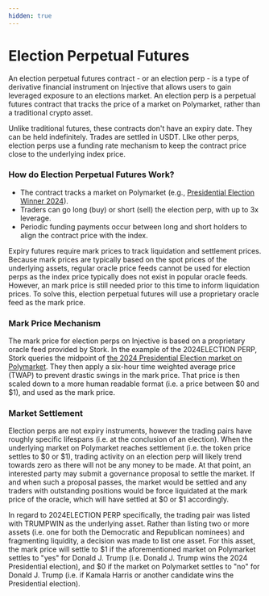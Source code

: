 ```yaml
---
hidden: true
---
```


# Election Perpetual Futures

An election perpetual futures contract - or an election perp - is a type of derivative financial instrument on Injective that allows users to gain leveraged exposure to an elections market. An election perp is a perpetual futures contract that tracks the price of a market on Polymarket, rather than a traditional crypto asset.

Unlike traditional futures, these contracts don't have an expiry date. They can be held indefinitely. Trades are settled in USDT. LIke other perps, election perps use a funding rate mechanism to keep the contract price close to the underlying index price.

### How do Election Perpetual Futures Work?

* The contract tracks a market on Polymarket (e.g., [Presidential Election Winner 2024](https://polymarket.com/event/presidential-election-winner-2024)).
* Traders can go long (buy) or short (sell) the election perp, with up to 3x leverage.
* Periodic funding payments occur between long and short holders to align the contract price with the index.

Expiry futures require mark prices to track liquidation and settlement prices. Because mark prices are typically based on the spot prices of the underlying assets, regular oracle price feeds cannot be used for election perps as the index price typically does not exist in popular oracle feeds. However, an mark price is still needed prior to this time to inform liquidation prices. To solve this, election perpetual futures will use a proprietary oracle feed as the mark price.

### Mark Price Mechanism

The mark price for election perps on Injective is based on a proprietary oracle feed provided by Stork. In the example of the 2024ELECTION PERP, Stork queries the midpoint of [the 2024 Presidential Election market on Polymarket](election-perpetual-futures.md#how-do-election-perpetual-futures-work). They then apply a six-hour time weighted average price (TWAP) to prevent drastic swings in the mark price. That price is then scaled down to a more human readable format (i.e. a price between $0 and $1), and used as the mark price.

### Market Settlement

Election perps are not expiry instruments, however the trading pairs have roughly specific lifespans (i.e. at the conclusion of an election). When the underlying market on Polymarket reaches settlement (i.e. the token price settles to $0 or $1), trading activity on an election perp will likely trend towards zero as there will not be any money to be made. At that point, an interested party may submit a governance proposal to settle the market. If and when such a proposal passes, the market would be settled and any traders with outstanding positions would be force liquidated at the mark price of the oracle, which will have settled at $0 or $1 accordingly.

In regard to 2024ELECTION PERP specifically, the trading pair was listed with TRUMPWIN as the underlying asset. Rather than listing two or more assets (i.e. one for both the Democratic and Republican nominees) and fragmenting liquidity, a decision was made to list one asset. For this asset, the mark price will settle to $1 if the aforementioned market on Polymarket settles to "yes" for Donald J. Trump (i.e. Donald J. Trump wins the 2024 Presidential election), and $0 if the market on Polymarket settles to "no" for Donald J. Trump (i.e. if Kamala Harris or another candidate wins the Presidential election).
